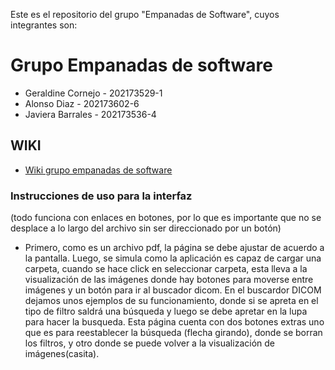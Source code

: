 Este es el repositorio del grupo "Empanadas de Software", cuyos integrantes son:

# Grupo Empanadas de software
* Geraldine Cornejo - 202173529-1
* Alonso Diaz - 202173602-6
* Javiera Barrales - 202173536-4


## WIKI
* [Wiki grupo empanadas de software](https://github.com/Vestermix/GRP-EMPANADAS-DE-SOFTWARE-2024-PROYINF/wiki)

### Instrucciones de uso para la interfaz 
(todo funciona con enlaces en botones, por lo que es importante que no se desplace a lo largo del archivo sin ser direccionado por un botón)
* Primero, como es un archivo pdf, la página se debe ajustar de acuerdo a la pantalla. Luego, se simula como la aplicación es capaz de cargar una carpeta, cuando se hace click en seleccionar carpeta, esta lleva a la visualización de las imágenes donde hay botones para moverse entre imágenes y un botón para ir al buscador dicom. En el buscardor DICOM dejamos unos ejemplos de su funcionamiento, donde si se apreta en el tipo de filtro saldrá una búsqueda y luego se debe apretar en la lupa para hacer la busqueda. Esta página cuenta con dos botones extras uno que es para reestablecer la búsqueda (flecha girando), donde se borran los filtros, y otro donde se puede volver a la visualización de imágenes(casita).
